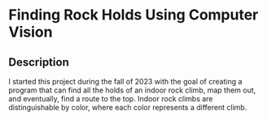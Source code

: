 # Finding Rock Holds Using Computer Vision

## Description

I started this project during the fall of 2023 with the goal of creating a program 
that can find all the holds of an indoor rock climb, map them out, and eventually, 
find a route to the top. Indoor rock climbs are distinguishable by color, where each 
color represents a different climb.
